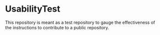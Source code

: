 # UsabilityTest

This repository is meant as a test repository to gauge the effectiveness of the 
instructions to contribute to a public repository.
